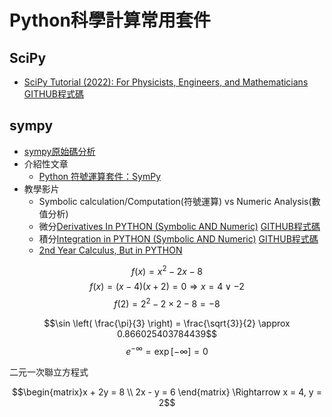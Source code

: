 # Python科學計算常用套件

## SciPy
- [SciPy Tutorial (2022): For Physicists, Engineers, and Mathematicians](https://www.youtube.com/watch?v=jmX4FOUEfgU&list=PLkdGijFCNuVm4IfZlsZPEt4fPJHfl-0g5&index=3&t=731s)  [GITHUB程式碼](https://github.com/lukepolson/youtube_channel/blob/main/Python%20Tutorial%20Series/scipy_essentials.ipynb)


## sympy
- [sympy原始碼分析](https://github.com/sympy/sympy/tree/master/sympy)
- 介紹性文章
  - [Python 符號運算套件：SymPy](https://hackmd.io/@yizhewang/Syj4ncoCm?type=view)
- 教學影片
  - Symbolic calculation/Computation(符號運算) vs Numeric Analysis(數值分析)
  - 微分[Derivatives In PYTHON (Symbolic AND Numeric)](https://www.youtube.com/watch?v=DeeoiE22bZ8) [GITHUB程式碼](https://github.com/lukepolson/youtube_channel/blob/main/Python%20Tutorial%20Series/derivatives1.ipynb)
  - 積分[Integration in PYTHON (Symbolic AND Numeric)](https://www.youtube.com/watch?v=2I44Y9hfQ4Q&t=191s)  [GITHUB程式碼](https://github.com/lukepolson/youtube_channel/blob/main/Python%20Tutorial%20Series/integrals1.ipynb)
  - [2nd Year Calculus, But in PYTHON](https://www.youtube.com/watch?v=Teb28OFMVFc)

$$f(x) = x^2 - 2x -8$$
$$f(x) = (x-4)(x+2) = 0 \Rightarrow x = 4 \vee -2$$
$$f(2) = 2^2 - 2 \times 2 -8 = -8$$


$$\sin \left( \frac{\pi}{3} \right) = \frac{\sqrt{3}}{2} \approx 0.866025403784439$$
$$e^{-\infty} = \exp[-\infty] = 0$$


二元一次聯立方程式

$$\begin{matrix}x + 2y = 8 \\ 2x - y = 6 \end{matrix} \Rightarrow x = 4, y = 2$$

